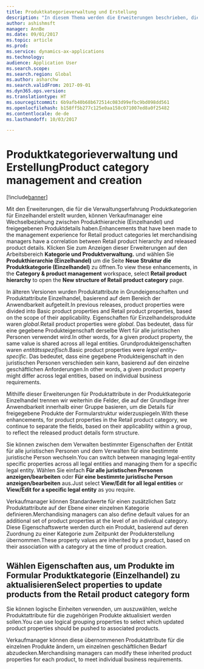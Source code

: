 ```yaml
---
title: Produktkategorieverwaltung und Erstellung
description: "In diesem Thema werden die Erweiterungen beschrieben, die für die Verwaltung von Einzelhandels-Produktkategorien gemacht wurde. Mit diesen Erweiterungen können Verkaufmanager eine Wechselbeziehung zwischen Produkthierarchie (Einzelhandel) und freigegebenen Produktdetails haben."
author: ashishmsft
manager: AnnBe
ms.date: 09/01/2017
ms.topic: article
ms.prod: 
ms.service: dynamics-ax-applications
ms.technology: 
audience: Application User
ms.search.scope: 
ms.search.region: Global
ms.author: asharchw
ms.search.validFrom: 2017-09-01
ms.dyn365.ops.version: 
ms.translationtype: HT
ms.sourcegitcommit: 6b9afb40b68b672514c083d99efbc9bd098dd561
ms.openlocfilehash: b158ff5b277c125e0aa158c071007ed8a0f25482
ms.contentlocale: de-de
ms.lasthandoff: 10/03/2017

---
```


# <a name="product-category-management-and-creation"></a><span data-ttu-id="0a7bc-104">Produktkategorieverwaltung und Erstellung</span><span class="sxs-lookup"><span data-stu-id="0a7bc-104">Product category management and creation</span></span>

[!include[banner](./includes/banner.md)]

<span data-ttu-id="0a7bc-105">Mit den Erweiterungen, die für die Verwaltungserfahrung Produktkategorien für Einzelhandel erstellt wurden, können Verkaufmanager eine Wechselbeziehung zwischen Produkthierarchie (Einzelhandel) und freigegebenen Produktdetails haben.</span><span class="sxs-lookup"><span data-stu-id="0a7bc-105">Enhancements that have been made to the management experience for Retail product categories let merchandising managers have a correlation between Retail product hierarchy and released product details.</span></span> <span data-ttu-id="0a7bc-106">Klicken Sie zum Anzeigen dieser Erweiterungen auf den Arbeitsbereich **Kategorie und Produktverwaltung.** und wählen Sie **Produkthierarchie (Einzelhandel)** um die Seite  **Neue Struktur die Produktkategorie (Einzelhandel)** zu öffnen.</span><span class="sxs-lookup"><span data-stu-id="0a7bc-106">To view these enhancements, in the **Category & product management**  workspace, select **Retail product hierarchy** to open the **New structure of Retail product category** page.</span></span> 

<span data-ttu-id="0a7bc-107">In älteren Versionen wurden Produktattribute in Grundeigenschaften und Produktattribute Einzelhandel, basierend auf dem Bereich der Anwendbarkeit aufgeteilt.</span><span class="sxs-lookup"><span data-stu-id="0a7bc-107">In previous releases, product properties were divided into Basic product properties and Retail product properties, based on the scope of their applicability.</span></span> <span data-ttu-id="0a7bc-108">Eigenschaften für Einzelhandelsprodukte waren *global*.</span><span class="sxs-lookup"><span data-stu-id="0a7bc-108">Retail product properties were *global*.</span></span> <span data-ttu-id="0a7bc-109">Das bedeutet, dass für eine gegebene Produkteigenschaft derselbe Wert für alle juristischen Personen verwendet wird.</span><span class="sxs-lookup"><span data-stu-id="0a7bc-109">In other words, for a given product property, the same value is shared across all legal entities.</span></span> <span data-ttu-id="0a7bc-110">Grundprodukteigenschaften waren *entitätsspezifisch*.</span><span class="sxs-lookup"><span data-stu-id="0a7bc-110">Basic product properties were *legal entity–specific*.</span></span> <span data-ttu-id="0a7bc-111">Das bedeutet, dass eine gegebene Produkteigenschaft in den juristischen Personen verschieden sein kann, basierend auf den einzelne geschäftlichen Anforderungen.</span><span class="sxs-lookup"><span data-stu-id="0a7bc-111">In other words, a given product property might differ across legal entities, based on individual business requirements.</span></span>

<span data-ttu-id="0a7bc-112">Mithilfe dieser Erweiterungen für Produktattribute in der Produktkategorie Einzelhandel trennen wir weiterhin die Felder, die auf der Grundlage ihrer Anwendbarkeit innerhalb einer Gruppe basieren, um die Details für freigegebene Produkte der Formularstruktur widerzuspiegeln.</span><span class="sxs-lookup"><span data-stu-id="0a7bc-112">With these enhancements, for product properties in the Retail product category, we continue to separate the fields, based on their applicability within a group, to reflect the released product details form structure.</span></span>

<span data-ttu-id="0a7bc-113">Sie können zwischen dem Verwalten bestimmter Eigenschaften der Entität für alle juristischen Personen und dem Verwalten für eine bestimmte juristische Person wechseln.</span><span class="sxs-lookup"><span data-stu-id="0a7bc-113">You can switch between managing legal-entity specific properties across all legal entities and managing them for a specific legal entity.</span></span> <span data-ttu-id="0a7bc-114">Wählen Sie einfach **Für alle juristischen Personen anzeigen/bearbeiten** oder **Für eine bestimmte juristische Person anzeigen/bearbeiten** aus.</span><span class="sxs-lookup"><span data-stu-id="0a7bc-114">Just select **View/Edit for all legal entities** or **View/Edit for a specific legal entity** as you require.</span></span>

<span data-ttu-id="0a7bc-115">Verkaufmanager können Standardwerte für einen zusätzlichen Satz Produktattribute auf der Ebene einer einzelnen Kategorie definieren.</span><span class="sxs-lookup"><span data-stu-id="0a7bc-115">Merchandising managers can also define default values for an additional set of product properties at the level of an individual category.</span></span> <span data-ttu-id="0a7bc-116">Diese Eigenschaftswerte werden durch ein Produkt, basierend auf deren Zuordnung zu einer Kategorie zum Zeitpunkt der Produkterstellung übernommen.</span><span class="sxs-lookup"><span data-stu-id="0a7bc-116">These property values are inherited by a product, based on their association with a category at the time of product creation.</span></span>

## <a name="select-properties-to-update-products-from-the-retail-product-category-form"></a><span data-ttu-id="0a7bc-117">Wählen Eigenschaften aus, um Produkte im Formular Produktkategorie (Einzelhandel) zu aktualisieren</span><span class="sxs-lookup"><span data-stu-id="0a7bc-117">Select properties to update products from the Retail product category form</span></span>

<span data-ttu-id="0a7bc-118">Sie können logische Einheiten verwenden, um auszuwählen, welche Produktattribute für die zugehörigen Produkte aktualisiert werden sollen.</span><span class="sxs-lookup"><span data-stu-id="0a7bc-118">You can use logical grouping properties to select which updated product properties should be pushed to associated products.</span></span>

<span data-ttu-id="0a7bc-119">Verkaufmanager können diese übernommenen Produktattribute für die einzelnen Produkte ändern, um einzelnen geschäftlichen Bedarf abzudecken.</span><span class="sxs-lookup"><span data-stu-id="0a7bc-119">Merchandising managers can modify these inherited product properties for each product, to meet individual business requirements.</span></span>

